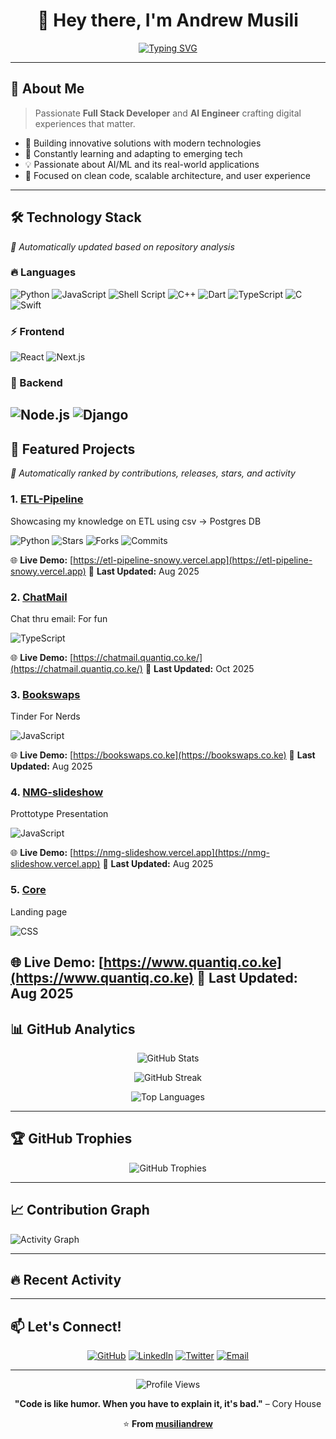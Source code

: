 <div align="center">
  
# 👋 Hey there, I'm Andrew Musili

[![Typing SVG](https://readme-typing-svg.herokuapp.com?font=Fira+Code&size=30&duration=3000&pause=1000&color=00D4AA&center=true&vCenter=true&width=600&lines=Full+Stack+Developer;AI+Engineer;Problem+Solver;Innovation+Builder)](https://git.io/typing-svg)

</div>

---

## 🚀 About Me

> Passionate **Full Stack Developer** and **AI Engineer** crafting digital experiences that matter.

- 🔭 Building innovative solutions with modern technologies
- 🌱 Constantly learning and adapting to emerging tech
- 💡 Passionate about AI/ML and its real-world applications
- 🎯 Focused on clean code, scalable architecture, and user experience

---


## 🛠️ Technology Stack

*🔄 Automatically updated based on repository analysis*

<!-- This section is auto-generated by analyzing all repositories -->
### 🔥 Languages
![Python](https://img.shields.io/badge/Python-3776AB?style=for-the-badge&logo=python&logoColor=white)
![JavaScript](https://img.shields.io/badge/JavaScript-F7DF1E?style=for-the-badge&logo=javascript&logoColor=black)
![Shell Script](https://img.shields.io/badge/Shell_Script-121011?style=for-the-badge&logo=gnu-bash&logoColor=white)
![C++](https://img.shields.io/badge/C++-00599C?style=for-the-badge&logo=c%2B%2B&logoColor=white)
![Dart](https://img.shields.io/badge/Dart-0175C2?style=for-the-badge&logo=dart&logoColor=white)
![TypeScript](https://img.shields.io/badge/TypeScript-007ACC?style=for-the-badge&logo=typescript&logoColor=white)
![C](https://img.shields.io/badge/C-00599C?style=for-the-badge&logo=c&logoColor=white)
![Swift](https://img.shields.io/badge/Swift-FA7343?style=for-the-badge&logo=swift&logoColor=white)

### ⚡ Frontend
![React](https://img.shields.io/badge/React-20232A?style=for-the-badge&logo=react&logoColor=61DAFB)
![Next.js](https://img.shields.io/badge/Next.js-000000?style=for-the-badge&logo=next.js&logoColor=white)

### 🔧 Backend
![Node.js](https://img.shields.io/badge/Node.js-43853D?style=for-the-badge&logo=node.js&logoColor=white)
![Django](https://img.shields.io/badge/Django-092E20?style=for-the-badge&logo=django&logoColor=white)
---


## 🌟 Featured Projects

*🔄 Automatically ranked by contributions, releases, stars, and activity*

### 1. [ETL-Pipeline](https://github.com/musiliandrew/ETL-Pipeline)
Showcasing my knowledge on ETL using csv -> Postgres DB

![Python](https://img.shields.io/badge/-Python-blue?style=flat-square) ![Stars](https://img.shields.io/badge/⭐-1-yellow?style=flat-square) ![Forks](https://img.shields.io/badge/🔀-1-green?style=flat-square) ![Commits](https://img.shields.io/badge/📝-12_commits-lightgrey?style=flat-square)

🌐 **Live Demo:** [https://etl-pipeline-snowy.vercel.app](https://etl-pipeline-snowy.vercel.app)
🔄 **Last Updated:** Aug 2025

### 2. [ChatMail](https://github.com/musiliandrew/ChatMail)
Chat thru email: For fun

![TypeScript](https://img.shields.io/badge/-TypeScript-blue?style=flat-square)

🌐 **Live Demo:** [https://chatmail.quantiq.co.ke/](https://chatmail.quantiq.co.ke/)
🔄 **Last Updated:** Oct 2025

### 3. [Bookswaps](https://github.com/musiliandrew/Bookswaps)
Tinder For Nerds

![JavaScript](https://img.shields.io/badge/-JavaScript-blue?style=flat-square)

🌐 **Live Demo:** [https://bookswaps.co.ke](https://bookswaps.co.ke)
🔄 **Last Updated:** Aug 2025

### 4. [NMG-slideshow](https://github.com/musiliandrew/NMG-slideshow)
Prottotype Presentation

![JavaScript](https://img.shields.io/badge/-JavaScript-blue?style=flat-square)

🌐 **Live Demo:** [https://nmg-slideshow.vercel.app](https://nmg-slideshow.vercel.app)
🔄 **Last Updated:** Aug 2025

### 5. [Core](https://github.com/musiliandrew/Core)
Landing page

![CSS](https://img.shields.io/badge/-CSS-blue?style=flat-square)

🌐 **Live Demo:** [https://www.quantiq.co.ke](https://www.quantiq.co.ke)
🔄 **Last Updated:** Aug 2025
---

## 📊 GitHub Analytics

<div align="center">

![GitHub Stats](https://github-readme-stats.vercel.app/api?username=musiliandrew&show_icons=true&theme=tokyonight&hide_border=true&count_private=true)

![GitHub Streak](https://github-readme-streak-stats.herokuapp.com/?user=musiliandrew&theme=tokyonight&hide_border=true)

![Top Languages](https://github-readme-stats.vercel.app/api/top-langs/?username=musiliandrew&layout=compact&theme=tokyonight&hide_border=true&count_private=true)

</div>

---

## 🏆 GitHub Trophies
<div align="center">

![GitHub Trophies](https://github-profile-trophy.vercel.app/?username=musiliandrew&theme=tokyonight&no-frame=true&no-bg=true&margin-w=4)

</div>

---

## 📈 Contribution Graph

![Activity Graph](https://github-readme-activity-graph.vercel.app/graph?username=musiliandrew&theme=tokyo-night&hide_border=true)

---

## 🔥 Recent Activity

<!--START_SECTION:activity-->
<!--END_SECTION:activity-->

---

## 📫 Let's Connect!

<div align="center">

[![GitHub](https://img.shields.io/badge/GitHub-100000?style=for-the-badge&logo=github&logoColor=white)](https://github.com/musiliandrew)
[![LinkedIn](https://img.shields.io/badge/LinkedIn-0077B5?style=for-the-badge&logo=linkedin&logoColor=white)](https://www.linkedin.com/in/musiliandrewanalyst/)
[![Twitter](https://img.shields.io/badge/Twitter-1DA1F2?style=for-the-badge&logo=twitter&logoColor=white)](https://twitter.com/musiliandrew_G)
[![Email](https://img.shields.io/badge/Email-D14836?style=for-the-badge&logo=gmail&logoColor=white)](mailto:musiliofficialandrew@gmail.com)

</div>

---

<div align="center">

![Profile Views](https://komarev.com/ghpvc/?username=musiliandrew&color=brightgreen&style=for-the-badge)

**"Code is like humor. When you have to explain it, it's bad."** – Cory House

⭐ **From [musiliandrew](https://github.com/musiliandrew)**

</div>